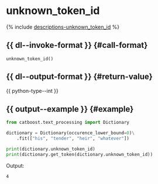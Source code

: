 # unknown_token_id

{% include [descriptions-unknown_token_id](../_includes/work_src/reusage-tokenizer/unknown_token_id.md) %}

## {{ dl--invoke-format }} {#call-format}

```
unknown_token_id()
```

## {{ dl--output-format }} {#return-value}

{{ python-type--int }}

## {{ output--example }} {#example}

```python
from catboost.text_processing import Dictionary

dictionary = Dictionary(occurence_lower_bound=0)\
    .fit(["his", "tender", "heir", "whatever"])

print(dictionary.unknown_token_id)
print(dictionary.get_token(dictionary.unknown_token_id))
```

Output:
```bash
4
```

